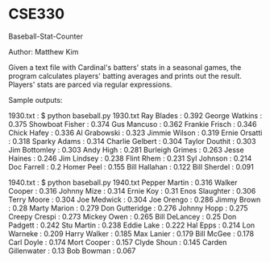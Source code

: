 # CSE330
Baseball-Stat-Counter

Author: Matthew Kim

Given a text file with Cardinal's batters' stats in a seasonal games, the program calculates players' batting averages and prints out the result.
Players' stats are parced via regular expressions.


Sample outputs:

1930.txt :
$ python baseball.py 1930.txt
Ray Blades  :  0.392
George Watkins  :  0.375
Showboat Fisher  :  0.374
Gus Mancuso  :  0.362
Frankie Frisch  :  0.346
Chick Hafey  :  0.336
Al Grabowski  :  0.323
Jimmie Wilson  :  0.319
Ernie Orsatti  :  0.318
Sparky Adams  :  0.314
Charlie Gelbert  :  0.304
Taylor Douthit  :  0.303
Jim Bottomley  :  0.303
Andy High  :  0.281
Burleigh Grimes  :  0.263
Jesse Haines  :  0.246
Jim Lindsey  :  0.238
Flint Rhem  :  0.231
Syl Johnson  :  0.214
Doc Farrell  :  0.2
Homer Peel  :  0.155
Bill Hallahan  :  0.122
Bill Sherdel  :  0.091

1940.txt :
$ python baseball.py 1940.txt
Pepper Martin  :  0.316
Walker Cooper  :  0.316
Johnny Mize  :  0.314
Ernie Koy  :  0.31
Enos Slaughter  :  0.306
Terry Moore  :  0.304
Joe Medwick  :  0.304
Joe Orengo  :  0.286
Jimmy Brown  :  0.28
Marty Marion  :  0.279
Don Gutteridge  :  0.276
Johnny Hopp  :  0.275
Creepy Crespi  :  0.273
Mickey Owen  :  0.265
Bill DeLancey  :  0.25
Don Padgett  :  0.242
Stu Martin  :  0.238
Eddie Lake  :  0.222
Hal Epps  :  0.214
Lon Warneke  :  0.209
Harry Walker  :  0.185
Max Lanier  :  0.179
Bill McGee  :  0.178
Carl Doyle  :  0.174
Mort Cooper  :  0.157
Clyde Shoun  :  0.145
Carden Gillenwater  :  0.13
Bob Bowman  :  0.067
